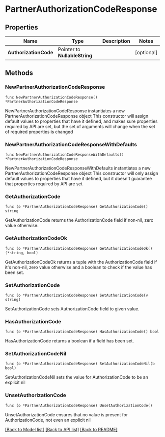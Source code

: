 # PartnerAuthorizationCodeResponse

## Properties

Name | Type | Description | Notes
------------ | ------------- | ------------- | -------------
**AuthorizationCode** | Pointer to **NullableString** |  | [optional] 

## Methods

### NewPartnerAuthorizationCodeResponse

`func NewPartnerAuthorizationCodeResponse() *PartnerAuthorizationCodeResponse`

NewPartnerAuthorizationCodeResponse instantiates a new PartnerAuthorizationCodeResponse object
This constructor will assign default values to properties that have it defined,
and makes sure properties required by API are set, but the set of arguments
will change when the set of required properties is changed

### NewPartnerAuthorizationCodeResponseWithDefaults

`func NewPartnerAuthorizationCodeResponseWithDefaults() *PartnerAuthorizationCodeResponse`

NewPartnerAuthorizationCodeResponseWithDefaults instantiates a new PartnerAuthorizationCodeResponse object
This constructor will only assign default values to properties that have it defined,
but it doesn't guarantee that properties required by API are set

### GetAuthorizationCode

`func (o *PartnerAuthorizationCodeResponse) GetAuthorizationCode() string`

GetAuthorizationCode returns the AuthorizationCode field if non-nil, zero value otherwise.

### GetAuthorizationCodeOk

`func (o *PartnerAuthorizationCodeResponse) GetAuthorizationCodeOk() (*string, bool)`

GetAuthorizationCodeOk returns a tuple with the AuthorizationCode field if it's non-nil, zero value otherwise
and a boolean to check if the value has been set.

### SetAuthorizationCode

`func (o *PartnerAuthorizationCodeResponse) SetAuthorizationCode(v string)`

SetAuthorizationCode sets AuthorizationCode field to given value.

### HasAuthorizationCode

`func (o *PartnerAuthorizationCodeResponse) HasAuthorizationCode() bool`

HasAuthorizationCode returns a boolean if a field has been set.

### SetAuthorizationCodeNil

`func (o *PartnerAuthorizationCodeResponse) SetAuthorizationCodeNil(b bool)`

 SetAuthorizationCodeNil sets the value for AuthorizationCode to be an explicit nil

### UnsetAuthorizationCode
`func (o *PartnerAuthorizationCodeResponse) UnsetAuthorizationCode()`

UnsetAuthorizationCode ensures that no value is present for AuthorizationCode, not even an explicit nil

[[Back to Model list]](../README.md#documentation-for-models) [[Back to API list]](../README.md#documentation-for-api-endpoints) [[Back to README]](../README.md)


